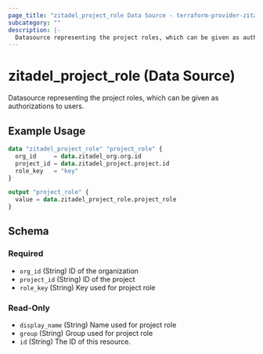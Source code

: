 ```yaml
---
page_title: "zitadel_project_role Data Source - terraform-provider-zitadel"
subcategory: ""
description: |-
  Datasource representing the project roles, which can be given as authorizations to users.
---
```


# zitadel_project_role (Data Source)

Datasource representing the project roles, which can be given as authorizations to users.

## Example Usage

```terraform
data "zitadel_project_role" "project_role" {
  org_id     = data.zitadel_org.org.id
  project_id = data.zitadel_project.project.id
  role_key   = "key"
}

output "project_role" {
  value = data.zitadel_project_role.project_role
}
```

<!-- schema generated by tfplugindocs -->
## Schema

### Required

- `org_id` (String) ID of the organization
- `project_id` (String) ID of the project
- `role_key` (String) Key used for project role

### Read-Only

- `display_name` (String) Name used for project role
- `group` (String) Group used for project role
- `id` (String) The ID of this resource.